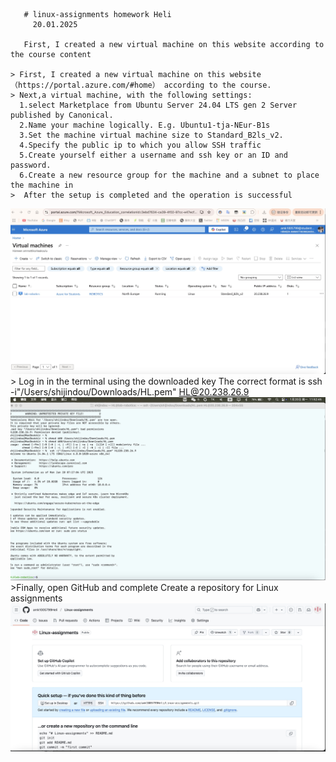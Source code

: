 
       # linux-assignments homework Heli
         20.01.2025
       
       First, I created a new virtual machine on this website according to the course content
       
    > First, I created a new virtual machine on this website（https://portal.azure.com/#home） according to the course.
    > Next,a virtual machine, with the following settings: 
      1.select Marketplace from Ubuntu Server 24.04 LTS gen 2 Server published by Canonical. 
      2.Name your machine logically. E.g. Ubuntu1-tja-NEur-B1s 
      3.Set the machine virtual machine size to Standard_B2ls_v2. 
      4.Specify the public ip to which you allow SSH traffic 
      5.Create yourself either a username and ssh key or an ID and password. 
      6.Create a new resource group for the machine and a subnet to place the machine in  
    >  After the setup is completed and the operation is successful 

![Successful operation picture](578.jpg)
    >  Log in in the terminal using the downloaded key
       The correct format is ssh -i"/Users/shijindou/Downloads/HL.pem" HL@20.238.26.9
 ![虚拟机登录图片](66.jpg)     
    >Finally, open GitHub and complete Create a repository for Linux assignments
![GitHub 图片](156.jpg)


      





     



